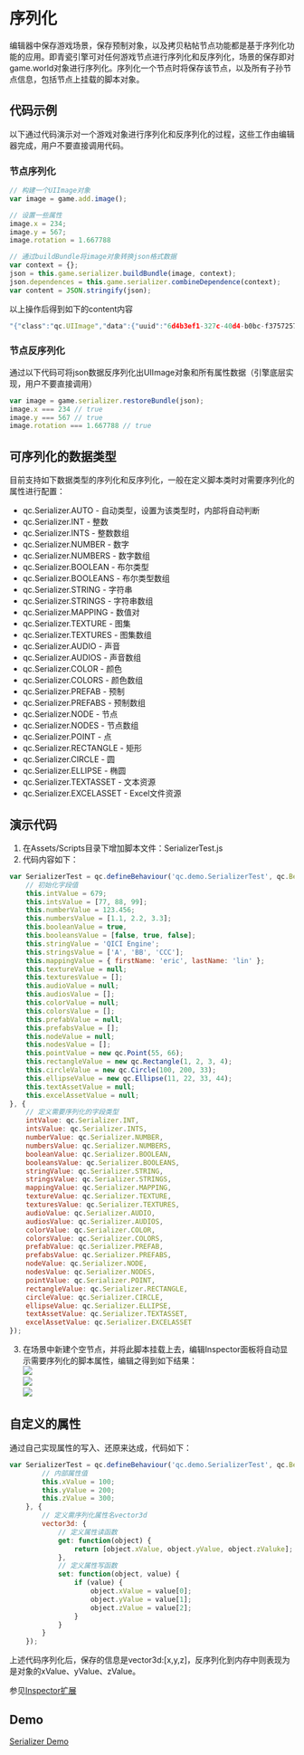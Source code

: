 # 序列化

编辑器中保存游戏场景，保存预制对象，以及拷贝粘帖节点功能都是基于序列化功能的应用。即青瓷引擎可对任何游戏节点进行序列化和反序列化，场景的保存即对game.world对象进行序列化。序列化一个节点时将保存该节点，以及所有子孙节点信息，包括节点上挂载的脚本对象。

## 代码示例
以下通过代码演示对一个游戏对象进行序列化和反序列化的过程，这些工作由编辑器完成，用户不要直接调用代码。

### 节点序列化
````javascript
// 构建一个UIImage对象
var image = game.add.image();

// 设置一些属性
image.x = 234;
image.y = 567;
image.rotation = 1.667788

// 通过buildBundle将image对象转换json格式数据
var context = {};
json = this.game.serializer.buildBundle(image, context);
json.dependences = this.game.serializer.combineDependence(context);
var content = JSON.stringify(json);
````
以上操作后得到如下的content内容
````javascript
"{"class":"qc.UIImage","data":{"uuid":"6d4b3ef1-327c-40d4-b0bc-f3757257aa30","_prefab":[7,""],"name":[7,"UIImage"],"ignoreDestroy":[5,null],"alpha":[3,1],"visible":[5,true],"colorTint":[14,16777215],"static":[5,false],"scripts":[],"position":[0,0,234,567,234,567,100,100,0,0,0,0,0,0,0,0],"scaleX":[3,1],"scaleY":[3,1],"rotation":[3,1.667788],"interactive":[5,false],"isFiltersThrough":[5,null],"children":[],"texture":null,"frame":null,"imageType":[3,0]},"dependences":{}}"
````

### 节点反序列化
通过以下代码可将json数据反序列化出UIImage对象和所有属性数据（引擎底层实现，用户不要直接调用）
````javascript
var image = game.serializer.restoreBundle(json);
image.x === 234 // true
image.y === 567 // true
image.rotation === 1.667788 // true
````

## 可序列化的数据类型
目前支持如下数据类型的序列化和反序列化，一般在定义脚本类时对需要序列化的属性进行配置：
* qc.Serializer.AUTO - 自动类型，设置为该类型时，内部将自动判断
* qc.Serializer.INT - 整数
* qc.Serializer.INTS - 整数数组
* qc.Serializer.NUMBER - 数字
* qc.Serializer.NUMBERS - 数字数组
* qc.Serializer.BOOLEAN - 布尔类型
* qc.Serializer.BOOLEANS - 布尔类型数组
* qc.Serializer.STRING - 字符串
* qc.Serializer.STRINGS - 字符串数组
* qc.Serializer.MAPPING - 数值对
* qc.Serializer.TEXTURE - 图集
* qc.Serializer.TEXTURES - 图集数组
* qc.Serializer.AUDIO - 声音
* qc.Serializer.AUDIOS - 声音数组
* qc.Serializer.COLOR - 颜色
* qc.Serializer.COLORS - 颜色数组
* qc.Serializer.PREFAB - 预制
* qc.Serializer.PREFABS - 预制数组
* qc.Serializer.NODE - 节点
* qc.Serializer.NODES - 节点数组
* qc.Serializer.POINT - 点
* qc.Serializer.RECTANGLE - 矩形
* qc.Serializer.CIRCLE - 圆
* qc.Serializer.ELLIPSE - 椭圆
* qc.Serializer.TEXTASSET - 文本资源
* qc.Serializer.EXCELASSET - Excel文件资源

## 演示代码
1. 在Assets/Scripts目录下增加脚本文件：SerializerTest.js
2. 代码内容如下：
````javascript	
var SerializerTest = qc.defineBehaviour('qc.demo.SerializerTest', qc.Behaviour, function() {
	// 初始化字段值
	this.intValue = 679;
	this.intsValue = [77, 88, 99];
	this.numberValue = 123.456;
	this.numbersValue = [1.1, 2.2, 3.3];
	this.booleanValue = true,
	this.booleansValue = [false, true, false];
	this.stringValue = 'QICI Engine';
	this.stringsValue = ['A', 'BB', 'CCC'];
	this.mappingValue = { firstName: 'eric', lastName: 'lin' };
	this.textureValue = null;
	this.texturesValue = [];
	this.audioValue = null;
	this.audiosValue = [];
	this.colorValue = null;
	this.colorsValue = [];
	this.prefabValue = null;
	this.prefabsValue = [];
	this.nodeValue = null;
	this.nodesValue = [];
	this.pointValue = new qc.Point(55, 66);
	this.rectangleValue = new qc.Rectangle(1, 2, 3, 4);
	this.circleValue = new qc.Circle(100, 200, 33);
	this.ellipseValue = new qc.Ellipse(11, 22, 33, 44);
	this.textAssetValue = null;
	this.excelAssetValue = null;
}, {
	// 定义需要序列化的字段类型
	intValue: qc.Serializer.INT,
	intsValue: qc.Serializer.INTS,
	numberValue: qc.Serializer.NUMBER,
	numbersValue: qc.Serializer.NUMBERS,
	booleanValue: qc.Serializer.BOOLEAN,
	booleansValue: qc.Serializer.BOOLEANS,
	stringValue: qc.Serializer.STRING,
	stringsValue: qc.Serializer.STRINGS,
	mappingValue: qc.Serializer.MAPPING,
	textureValue: qc.Serializer.TEXTURE,
	texturesValue: qc.Serializer.TEXTURES,
	audioValue: qc.Serializer.AUDIO,
	audiosValue: qc.Serializer.AUDIOS,
	colorValue: qc.Serializer.COLOR,
	colorsValue: qc.Serializer.COLORS,
	prefabValue: qc.Serializer.PREFAB,
	prefabsValue: qc.Serializer.PREFABS,
	nodeValue: qc.Serializer.NODE,
	nodesValue: qc.Serializer.NODES,
	pointValue: qc.Serializer.POINT,
	rectangleValue: qc.Serializer.RECTANGLE,
	circleValue: qc.Serializer.CIRCLE,
	ellipseValue: qc.Serializer.ELLIPSE,
	textAssetValue: qc.Serializer.TEXTASSET,
	excelAssetValue: qc.Serializer.EXCELASSET
});
````

3. 在场景中新建个空节点，并将此脚本挂载上去，编辑Inspector面板将自动显示需要序列化的脚本属性，编辑之得到如下结果：  
![](images/addcomponent.png)  
![](images/inspector1.png)  
![](images/inspector2.png)  

## 自定义的属性
通过自己实现属性的写入、还原来达成，代码如下：
````javascript
var SerializerTest = qc.defineBehaviour('qc.demo.SerializerTest', qc.Behaviour, function() {
		// 内部属性值
	    this.xValue = 100;
	    this.yValue = 200;
	    this.zValue = 300;
	}, {
		// 定义需序列化属性名vector3d
	    vector3d: {
	    	// 定义属性读函数
	        get: function(object) {
	            return [object.xValue, object.yValue, object.zValuke];
	        },
	        // 定义属性写函数
	        set: function(object, value) {
	            if (value) {
	                object.xValue = value[0];
	                object.yValue = value[1];
	                object.zValue = value[2];
	            }
	        }
	    }
	});
````
上述代码序列化后，保存的信息是vector3d:[x,y,z]，反序列化到内存中则表现为是对象的xValue、yValue、zValue。

参见[Inspector扩展](../ExtendEditor/Inspector.md)

## Demo
[Serializer Demo](http://engine.zuoyouxi.com/demo/misc/serializer/index.html)
